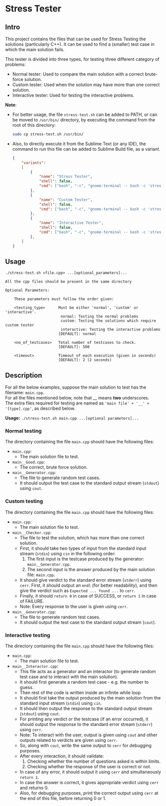 # Stress Tester

## Intro

This project contains the files that can be used for Stress Testing the solutions (particularly C++). It can be used to find a (smaller) test case in which the main solution fails.

This tester is divided into three types, for testing three different category of problems:
* Normal tester: Used to compare the main solution with a correct brute-force solution.
* Custom tester: Used when the solution may have more than one correct solution.
* Interactive tester: Used for testing the interactive problems.

**Note**:
* For better usage, the file `stress-test.sh` can be added to PATH, or can be moved to `/usr/bin/` directory, by executing the command from the root of this directory:
  ```bash
  sudo cp stress-test.sh /usr/bin/
  ```
* Also, to directly execute it from the Sublime Text (or any IDE), the command to run this file can be added to Sublime Build file, as a variant.
  ```json
  {
      "variants":
      [
          {
              "name": "Stress Tester",
              "shell": false,
              "cmd": ["bash", "-c", "gnome-terminal -- bash -c 'stress-test.sh \"${file}\" normal 500 2; read'"]
          },
          {
              "name": "Custom Tester",
              "shell": false,
              "cmd": ["bash", "-c", "gnome-terminal -- bash -c 'stress-test.sh \"${file}\" custom 500 2; read'"]
          },
          {
              "name": "Interactive Tester",
              "shell": false,
              "cmd": ["bash", "-c", "gnome-terminal -- bash -c 'stress-test.sh \"${file}\" interactive 500 2; read'"]
          },
      ]
  }
  ```
## Usage

   ```
   ./stress-test.sh <file.cpp> ...[optional_parameters]...
   
   All the cpp files should be present in the same directory

   Optional Parameters:
   
       These parameters must follow the order given:

       <testing_type>      Must be either 'normal', 'custom' or 'interactive'.
                            normal: Testing the normal problems
                            custom: Testing the solutions which require custom tester
                            interactive: Testing the interactive problems
                           [DEFAULT]: normal

       <no_of_testcases>   Total number of testcases to check.
                           [DEFAULT]: 500

       <timeout>           Timeout of each execution (given in seconds)
                           [DEFAULT]: 2 (2 seconds)
   ```

## Description

For all the below examples, suppose the main solution to test has the filename: `main.cpp`.  
For all the files mentioned below, note that __ means **two** underscores.  
The extra files required for testing are named as `'main file' + '__' + '[type].cpp'`, as described below.

**Usage:** `./stress-test.sh main.cpp ...[optional parameters]...`

### Normal testing

The directory containing the file `main.cpp` should have the following files:

* `main.cpp`:
  - The main solution file to test.
* `main__Good.cpp`:
  - The correct, brute force solution.
* `main__Generator.cpp`:
  - The file to generate random test cases.
  - It should output the test case to the standard output stream (`stdout`) using `cout`.

### Custom testing

The directory containing the file `main.cpp` should have the following files:

* `main.cpp`:
  - The main solution file to test.
* `main__Checker.cpp`:
  - The file to test the solution, which has more than one correct solution.
  - First, it should take two types of input from the standard input stream (`stdin`) using `cin` in the following order:
    1. The first input is the testcase produced by the generator: `main__Generator.cpp`.
    2. The second input is the answer produced by the main solution file: `main.cpp`.
  - It should give verdict to the standard error stream (`stderr`) using `cerr`. First, it should output an `endl` (for better readability), and then give the verdict such as `Expected ... found ...` to `cerr`.
  - Finally, it should `return 0` in case of SUCCESS, or `return 1` in case of FAILURE.
  - Note: Every response to the user is given using `cerr`.
* `main__Generator.cpp`:
  - The file to generate random test cases.
  - It should output the test case to the standard output stream (`cout`).

### Interactive testing

The directory containing the file `main.cpp` should have the following files:

* `main.cpp`:
  - The main solution file to test.
* `main__Interactor.cpp`:
  - This file acts as a generator and an interactor (to generate random test case and to interact with the main solution).
  - It should first generate a random test case - e.g. the number to guess.
  - Then rest of the code is written inside an infinite while loop
  - It should first take the output produced by the main solution from the standard input stream (`stdin`) using `cin`.
  - It should then output the response to the standard output stream (`stdout`) using `cout`.
  - For printing any verdict or the testcase (if an error occurred), it should output the response to the standard error stream (`stderr`) using `cerr`.
  - Note: To interact with the user, output is given using `cout` and other outputs related to verdicts are given using `cerr`.
  - So, along with `cout`, write the same output to `cerr` for debugging purposes.
  - After every interaction, it should validate:
    1. Checking whether the number of questions asked is within limits.
    2. Checking whether the response of the user is correct or not.
  - In case of any error, it should output it using `cerr` and simultaneously `return 1`.
  - In case the answer is correct, it gives appropriate verdict using `cerr` and returns 0.
  - Also, for debugging purposes, print the correct output using `cerr` at the end of this file, before returning 0 or 1.
